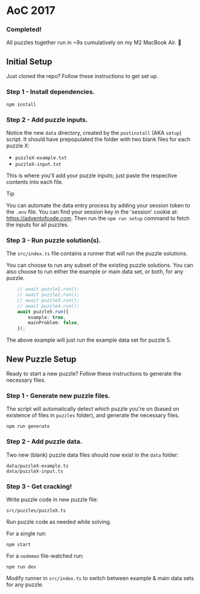 # AoC 2017

### Completed!

All puzzles together run in ~9s cumulatively on my M2 MacBook Air. 🎉

## Initial Setup

Just cloned the repo? Follow these instructions to get set up.

### Step 1 - Install dependencies.

```shell
npm install
```

### Step 2 - Add puzzle inputs.

Notice the new `data` directory, created by the `postinstall` (AKA `setup`) script.
It should have prepopulated the folder with two blank files for each puzzle X:

- `puzzleX-example.txt`
- `puzzleX-input.txt`

This is where you'll add your puzzle inputs; just paste the respective contents into each file.

> [!TIP]
>
> You can automate the data entry process by adding your session token to the `.env` file.
> You can find your session key in the 'session' cookie at: https://adventofcode.com.
> Then run the `npm run setup` command to fetch the inputs for all puzzles.

### Step 3 - Run puzzle solution(s).

The `src/index.ts` file contains a runner that will run the puzzle solutions.

You can choose to run any subset of the existing puzzle solutions.
You can also choose to run either the example or main data set, or both, for any puzzle.

```typescript
    // await puzzle1.run();
    // await puzzle2.run();
    // await puzzle3.run();
    // await puzzle4.run();
    await puzzle5.run({
        example: true,
        mainProblem: false,
    });
```
The above example will just run the example data set for puzzle 5.

## New Puzzle Setup

Ready to start a new puzzle? Follow these instructions to generate the necessary files.

### Step 1 - Generate new puzzle files.

The script will automatically detect which puzzle you're on (based on existence of files in `puzzles` folder), and generate the necessary files.

```shell
npm run generate
```

### Step 2 - Add puzzle data.

Two new (blank) puzzle data files should now exist in the `data` folder:
```
data/puzzleX-example.ts
data/puzzleX-input.ts
```

### Step 3 - Get cracking!

Write puzzle code in new puzzle file:
```
src/puzzles/puzzleX.ts
```

Run puzzle code as needed while solving.

For a single run:
```shell
npm start
```

For a `nodemon` file-watched run:
```shell
npm run dev
```


Modify runner in `src/index.ts` to switch between example & main data sets for any puzzle. 
